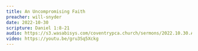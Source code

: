 ```yaml
---
title: An Uncompromising Faith
preacher: will-snyder
date: 2022-10-30
scripture: Daniel 1:8-21
audio: https://s3.wasabisys.com/coventrypca.church/sermons/2022.10.30.A An Uncompromising Faith - Will Snyder.mp3
video: https://youtu.be/gru3Sq5Xckg
---
```

